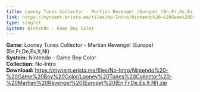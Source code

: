 ```yaml
---
title: Looney Tunes Collector - Martian Revenge! (Europe) (En,Fr,De,Es,It,Nl)
link: https://myrient.erista.me/files/No-Intro/Nintendo%20-%20Game%20Boy%20Color/Looney%20Tunes%20Collector%20-%20Martian%20Revenge!%20(Europe)%20(En,Fr,De,Es,It,Nl).zip
type: single1
System: Nintendo - Game Boy Color
---
```

<b>Game:</b> Looney Tunes Collector - Martian Revenge! (Europe) (En,Fr,De,Es,It,Nl)<br>
<b>System:</b> Nintendo - Game Boy Color<br>
<b>Collection:</b> No-Intro<br>
<b>Download:</b> https://myrient.erista.me/files/No-Intro/Nintendo%20-%20Game%20Boy%20Color/Looney%20Tunes%20Collector%20-%20Martian%20Revenge!%20(Europe)%20(En,Fr,De,Es,It,Nl).zip